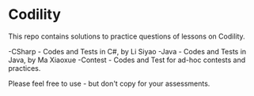 # Codility

This repo contains solutions to practice questions of lessons on Codility. 

-CSharp - Codes and Tests in C#, by Li Siyao
-Java - Codes and Tests in Java, by Ma Xiaoxue
-Contest - Codes and Test for ad-hoc contests and practices. 

Please feel free to use - but don't copy for your assessments. 
